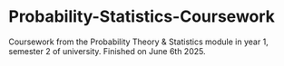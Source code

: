 # Probability-Statistics-Coursework
Coursework from the Probability Theory &amp; Statistics module in year 1, semester 2 of university. Finished on June 6th 2025.
